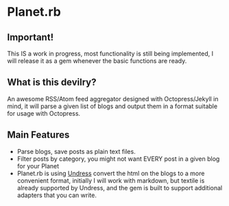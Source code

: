 # Planet.rb

## Important!

This IS a work in progress, most functionality is still being implemented, I will release it as a gem whenever the basic functions are ready.

## What is this devilry?

An awesome RSS/Atom feed aggregator designed with Octopress/Jekyll in mind, it will parse a given
list of blogs and output them in a format suitable for usage with Octopress.

## Main Features

* Parse blogs, save posts as plain text files.
* Filter posts by category, you might not want EVERY post in a given blog for your Planet
* Planet.rb is using [Undress](http://github.com/foca/undress) convert the html on the blogs to a more convenient format, initially I will work with markdown, but textile is already supported by Undress, and the gem is built to support additional adapters that you can write.
